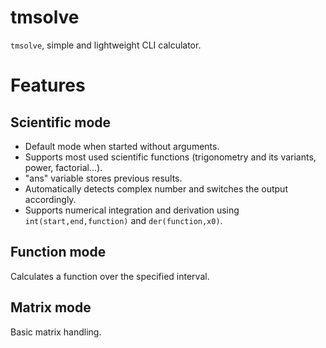 # tmsolve
`tmsolve`, simple and lightweight CLI calculator.

# Features
## Scientific mode
- Default mode when started without arguments.
- Supports most used scientific functions (trigonometry and its variants, power, factorial...).
- "ans" variable stores previous results.
- Automatically detects complex number and switches the output accordingly.
- Supports numerical integration and derivation using `int(start,end,function)` and `der(function,x0)`.

## Function mode
Calculates a function over the specified interval.

## Matrix mode
Basic matrix handling.
